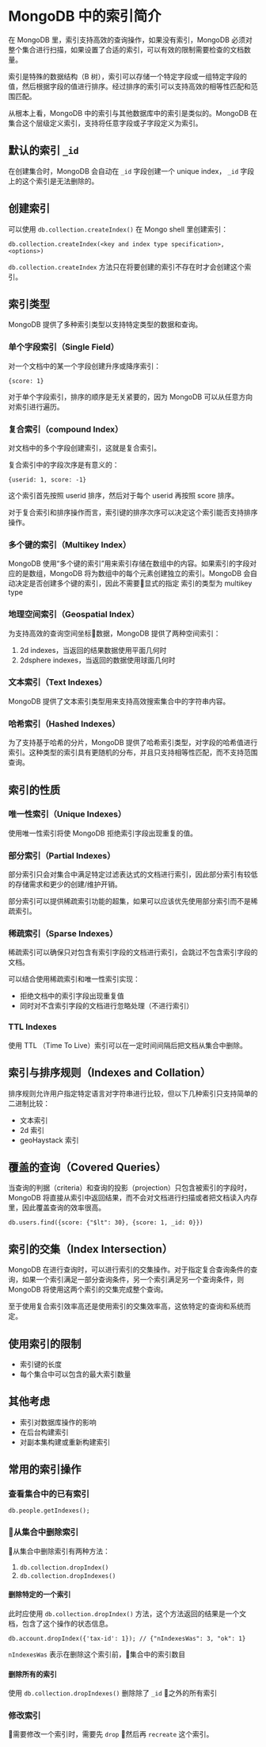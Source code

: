 # MongoDB 中的索引简介

在 MongoDB 里，索引支持高效的查询操作，如果没有索引，MongoDB 必须对整个集合进行扫描，如果设置了合适的索引，可以有效的限制需要检查的文档数量。

索引是特殊的数据结构（B 树），索引可以存储一个特定字段或一组特定字段的值，然后根据字段的值进行排序。经过排序的索引可以支持高效的相等性匹配和范围匹配。

从根本上看，MongoDB 中的索引与其他数据库中的索引是类似的。MongoDB 在集合这个层级定义索引，支持将任意字段或子字段定义为索引。

## 默认的索引 `_id`

在创建集合时，MongoDB 会自动在 `_id` 字段创建一个 unique index， `_id` 字段上的这个索引是无法删除的。

## 创建索引

可以使用 `db.collection.createIndex()` 在 Mongo shell 里创建索引：

```code
db.collection.createIndex(<key and index type specification>, <options>)
```

`db.collection.createIndex` 方法只在将要创建的索引不存在时才会创建这个索引。

## 索引类型

MongoDB 提供了多种索引类型以支持特定类型的数据和查询。

### 单个字段索引（Single Field）

对一个文档中的某一个字段创建升序或降序索引：

```code
{score: 1}
```
对于单个字段索引，排序的顺序是无关紧要的，因为 MongoDB 可以从任意方向对索引进行遍历。

### 复合索引（compound Index）

对文档中的多个字段创建索引，这就是复合索引。

复合索引中的字段次序是有意义的：

```code
{userid: 1, score: -1}
```
这个索引首先按照 userid 排序，然后对于每个 userid 再按照 score 排序。

对于复合索引和排序操作而言，索引键的排序次序可以决定这个索引能否支持排序操作。

### 多个键的索引（Multikey Index）

MongoDB 使用“多个键的索引”用来索引存储在数组中的内容。如果索引的字段对应的是数组，MongoDB 将为数组中的每个元素创建独立的索引。MongoDB 会自动决定是否创建多个键的索引，因此不需要显式的指定 索引的类型为 multikey type

### 地理空间索引（Geospatial Index）

为支持高效的查询空间坐标数据，MongoDB 提供了两种空间索引：

1. 2d indexes，当返回的结果数据使用平面几何时
2. 2dsphere indexes，当返回的数据使用球面几何时

### 文本索引（Text Indexes）

MongoDB 提供了文本索引类型用来支持高效搜索集合中的字符串内容。

### 哈希索引（Hashed Indexes）

为了支持基于哈希的分片，MongoDB 提供了哈希索引类型，对字段的哈希值进行索引。这种类型的索引具有更随机的分布，并且只支持相等性匹配，而不支持范围查询。

## 索引的性质

### 唯一性索引（Unique Indexes）

使用唯一性索引将使 MongoDB 拒绝索引字段出现重复的值。

### 部分索引（Partial Indexes）

部分索引只会对集合中满足特定过滤表达式的文档进行索引，因此部分索引有较低的存储需求和更少的创建/维护开销。

部分索引可以提供稀疏索引功能的超集，如果可以应该优先使用部分索引而不是稀疏索引。

### 稀疏索引（Sparse Indexes）

稀疏索引可以确保只对包含有索引字段的文档进行索引，会跳过不包含索引字段的文档。

可以结合使用稀疏索引和唯一性索引实现：

- 拒绝文档中的索引字段出现重复值
- 同时对不含索引字段的文档进行忽略处理（不进行索引）

### TTL Indexes

使用 TTL （Time To Live）索引可以在一定时间间隔后把文档从集合中删除。

## 索引与排序规则（Indexes and Collation）

排序规则允许用户指定特定语言对字符串进行比较，但以下几种索引只支持简单的二进制比较：

- 文本索引
- 2d 索引
- geoHaystack 索引

## 覆盖的查询（Covered Queries）

当查询的判据（criteria）和查询的投影（projection）只包含被索引的字段时，MongoDB 将直接从索引中返回结果，而不会对文档进行扫描或者把文档读入内存里，因此覆盖查询的效率很高。

```code
db.users.find({score: {"$lt": 30}, {score: 1, _id: 0}})
```

## 索引的交集（Index Intersection）

MongoDB 在进行查询时，可以进行索引的交集操作。对于指定复合查询条件的查询，如果一个索引满足一部分查询条件，另一个索引满足另一个查询条件，则 MongoDB 将使用这两个索引的交集完成整个查询。

至于使用复合索引效率高还是使用索引的交集效率高，这依特定的查询和系统而定。

## 使用索引的限制

- 索引键的长度
- 每个集合中可以包含的最大索引数量

## 其他考虑

- 索引对数据库操作的影响
- 在后台构建索引
- 对副本集构建或重新构建索引

## 常用的索引操作

### 查看集合中的已有索引

```code
db.people.getIndexes();
```

### 从集合中删除索引

从集合中删除索引有两种方法：

1. `db.collection.dropIndex()`
2. `db.collection.dropIndexes()`

#### 删除特定的一个索引

此时应使用 `db.collection.dropIndex()` 方法，这个方法返回的结果是一个文档，包含了这个操作的状态信息。

```code
db.account.dropIndex({'tax-id': 1}); // {"nIndexesWas": 3, "ok": 1}
```

`nIndexesWas` 表示在删除这个索引前，集合中的索引数目

#### 删除所有的索引

使用 `db.collection.dropIndexes()` 删除除了 `_id` 之外的所有索引

### 修改索引

需要修改一个索引时，需要先 `drop` 然后再 `recreate` 这个索引。

